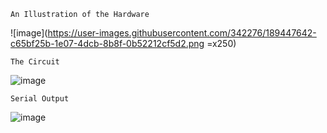 

`An Illustration of the Hardware`

![image](https://user-images.githubusercontent.com/342276/189447642-c65bf25b-1e07-4dcb-8b8f-0b52212cf5d2.png =x250)


`The Circuit`

![image](https://user-images.githubusercontent.com/342276/189447463-d3763bf5-7e2d-439d-9dae-85ae342ff64c.png)



`Serial Output`

![image](https://user-images.githubusercontent.com/342276/189415973-21c33b50-3bc6-4818-9671-16770ee3e451.png)

